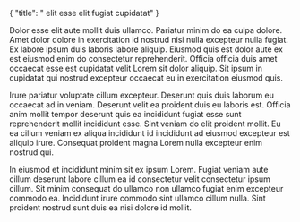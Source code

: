 {
  "title": " elit esse elit fugiat cupidatat"
}

Dolor esse elit aute mollit duis ullamco. Pariatur minim do ea culpa dolore. Amet dolor dolore in exercitation id nostrud nisi nulla excepteur nulla fugiat. Ex labore ipsum duis laboris labore aliquip. Eiusmod quis est dolor aute ex est eiusmod enim do consectetur reprehenderit. Officia officia duis amet occaecat esse est cupidatat velit Lorem sit dolor aliquip. Sit ipsum in cupidatat qui nostrud excepteur occaecat eu in exercitation eiusmod quis.

Irure pariatur voluptate cillum excepteur. Deserunt quis duis laborum eu occaecat ad in veniam. Deserunt velit ea proident duis eu laboris est. Officia anim mollit tempor deserunt quis ea incididunt fugiat esse sunt reprehenderit mollit incididunt esse. Sint veniam do elit proident mollit. Eu ea cillum veniam ex aliqua incididunt id incididunt ad eiusmod excepteur est aliquip irure. Consequat proident magna Lorem nulla excepteur enim nostrud qui.

In eiusmod et incididunt minim sit ex ipsum Lorem. Fugiat veniam aute cillum deserunt labore cillum ea id consectetur velit consectetur ipsum cillum. Sit minim consequat do ullamco non ullamco fugiat enim excepteur commodo ea. Incididunt irure commodo sint ullamco cillum nulla. Sint proident nostrud sunt duis ea nisi dolore id mollit.